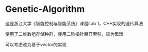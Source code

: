 # Genetic-Algorithm

这是浙江大学《智能控制与智能系统》课程Lab 1，C++实现的遗传算法

使用了二维数组存储种群，使用二阶指针展开索引，较为繁琐

可以考虑改为基于vector的实现

